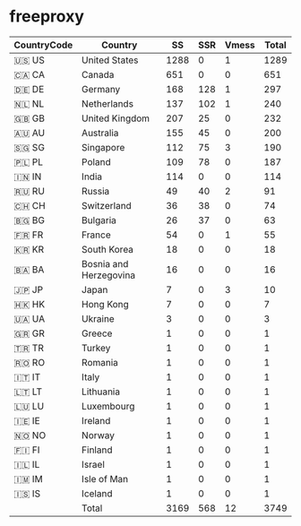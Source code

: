 # freeproxy

|CountryCode|Country|SS|SSR|Vmess|Total|
|  ----  | ----  |  ----  | ----  |  ----  | ----  |
|🇺🇸 US|United States|1288|0|1|1289|
|🇨🇦 CA|Canada|651|0|0|651|
|🇩🇪 DE|Germany|168|128|1|297|
|🇳🇱 NL|Netherlands|137|102|1|240|
|🇬🇧 GB|United Kingdom|207|25|0|232|
|🇦🇺 AU|Australia|155|45|0|200|
|🇸🇬 SG|Singapore|112|75|3|190|
|🇵🇱 PL|Poland|109|78|0|187|
|🇮🇳 IN|India|114|0|0|114|
|🇷🇺 RU|Russia|49|40|2|91|
|🇨🇭 CH|Switzerland|36|38|0|74|
|🇧🇬 BG|Bulgaria|26|37|0|63|
|🇫🇷 FR|France|54|0|1|55|
|🇰🇷 KR|South Korea|18|0|0|18|
|🇧🇦 BA|Bosnia and Herzegovina|16|0|0|16|
|🇯🇵 JP|Japan|7|0|3|10|
|🇭🇰 HK|Hong Kong|7|0|0|7|
|🇺🇦 UA|Ukraine|3|0|0|3|
|🇬🇷 GR|Greece|1|0|0|1|
|🇹🇷 TR|Turkey|1|0|0|1|
|🇷🇴 RO|Romania|1|0|0|1|
|🇮🇹 IT|Italy|1|0|0|1|
|🇱🇹 LT|Lithuania|1|0|0|1|
|🇱🇺 LU|Luxembourg|1|0|0|1|
|🇮🇪 IE|Ireland|1|0|0|1|
|🇳🇴 NO|Norway|1|0|0|1|
|🇫🇮 FI|Finland|1|0|0|1|
|🇮🇱 IL|Israel|1|0|0|1|
|🇮🇲 IM|Isle of Man|1|0|0|1|
|🇮🇸 IS|Iceland|1|0|0|1|
||Total|3169|568|12|3749|
